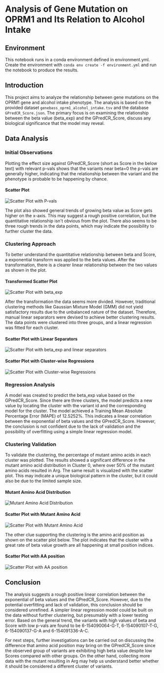 # Analysis of Gene Mutation on OPRM1 and Its Relation to Alcohol Intake

## Environment
This notebook runs in a conda environment defined in environment.yml. Create the environment with `conda env create -f environment.yml` and run the notebook to produce the results.

## Introduction
This project aims to analyze the relationship between gene mutations on the OPRM1 gene and alcohol intake phenotype. The analysis is based on the provided dataset `genebass_oprm1_alcohol_intake.tsv` and the database `GPredCR_Score.json`. The primary focus is on examining the relationship between the beta value (beta_exp) and the GPredCR_Score, discuss any biological significance that the model may reveal.

## Data Analysis

### Initial Observations
Plotting the effect size against GPredCR_Score (short as Score in the below text) with relevant p-vals shows that the variants near beta=0 the p-vals are generally higher, indicating that the relationship between the variant and the phenotype is probable to be happening by chance.
#### Scatter Plot
![Scatter Plot with P-vals](beta_score_pval.png)

The plot also showed general trends of growing beta value as Score gets higher on the x-axis. This may suggest a rough positive correlation, but the quantitative relationship isn't obvious from the plot. There also seems to be three rough trends in the data points, which may indicate the possibility to further cluster the data.

### Clustering Approach
To better understand the quantitative relationship between beta and Score, a exponential transform was applied to the beta values. After the transformation, there is a clearer linear relationship between the two values as shown in the plot.
#### Transformed Scatter Plot
![Scatter Plot with beta_exp](beta_exp_score.png)

After the transformation the data seems more divided. However, traditional clustering methods like Gaussian Mixture Model (GMM) did not yield satisfactory results due to the unbalanced nature of the dataset. Therefore, manual linear separators were devised to achieve better clustering results. The data points were clustered into three groups, and a linear regression was fitted for each cluster.
#### Scatter Plot with Linear Separators
![Scatter Plot with beta_exp and linear separators](beta_exp_score_clustered.png)

#### Scatter Plot with Cluster-wise Regressions
![Scatter Plot with Cluster-wise Regressions](beta_exp_score_fitted.png)

### Regression Analysis
A model was created to predict the beta_exp value based on the GPredCR_Score. Since there are three clusters, the model predicts a new value by locating the cluster with the variant id and the corresponding model for the cluster. The model achieved a Training Mean Absolute Percentage Error (MAPE) of 12.5252%. This indicates a linear correlation between the exponential of beta values and the GPredCR_Score. However, the conclusion is not confident due to the lack of validation and the possibility of overfitting using a simple linear regression model.

### Clustering Validation
To validate the clustering, the percentage of mutant amino acids in each cluster was plotted. The results showed a significant difference in the mutant amino acid distribution in Cluster 0, where over 50% of the mutant amino acids resulted in Arg. The same result is visualized with the scatter plot. This may indicate a unique biological pattern in the cluster, but it could also be due to the limited sample size.

#### Mutant Amino Acid Distribution
![Mutant Amino Acid Distribution](percentage_mutant.png)

#### Scatter Plot with Mutant Amino Acid
![Scatter Plot with Mutant Amino Acid](scatter_mutant.png)

The other clue supporting the clustering is the amino acid position as shown on the scatter plot below. The plot indicates that the cluster with a great rate of beta value growth are all happening at small position indices.

#### Scatter Plot with AA position
![Scatter Plot with AA position](scatter_position.png)

## Conclusion
The analysis suggests a rough positive linear correlation between the exponential of beta values and the GPredCR_Score. However, due to the potential overfitting and lack of validation, this conclusion should be considered unrefined. A simpler linear regression model could be built on the data without further clustering, but presumably with a lower testing error. Based on the general trend, the variants with high values of beta and Score with low p-vals are found to be 6-154090064-G-T, 6-154090107-T-G, 6-154090137-G-A and 6-154091336-A-C.

For next steps, further investigations can be carried out on discussing the difference that amino acid position may bring on the GPredCR_Score since the observed group of variants are exhibiting high beta value despite low Scores compared with other groups. On the other hand, collecting more data with the mutant resulting in Arg may help us understand better whether it should be considered a different cluster of variants. 